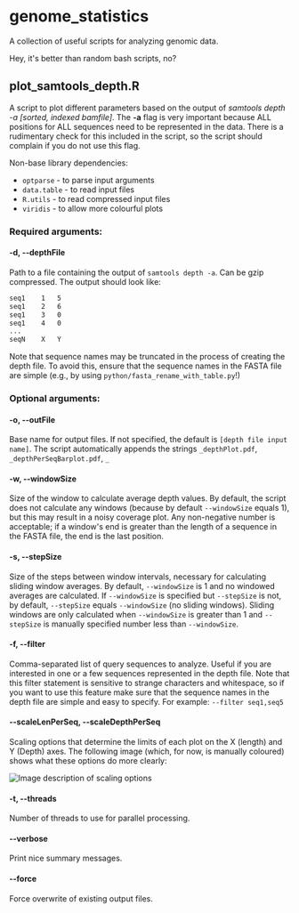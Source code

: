 # genome_statistics #
A collection of useful scripts for analyzing genomic data.

Hey, it's better than random bash scripts, no?

## plot_samtools_depth.R

A script to plot different parameters based on the output of *samtools depth -a [sorted, indexed bamfile]*. The **-a** flag is very important because ALL positions for ALL sequences need to be represented in the data. There is a rudimentary check for this included in the script, so the script should complain if you do not use this flag.

Non-base library dependencies:
- `optparse` - to parse input arguments
- `data.table` - to read input files
- `R.utils` - to read compressed input files
- `viridis` - to allow more colourful plots

### Required arguments:
#### -d, --depthFile

Path to a file containing the output of `samtools depth -a`. Can be gzip compressed. The output should look like:
```bash
seq1	1	5
seq1	2	6
seq1	3	0
seq1	4	0
...
seqN	X	Y
```
Note that sequence names may be truncated in the process of creating the depth file. To avoid this, ensure that the sequence names in the FASTA file are simple (e.g., by using `python/fasta_rename_with_table.py`!)


### Optional arguments:
#### -o, --outFile
Base name for output files. If not specified, the default is `[depth file input name]`. The script automatically appends the strings `_depthPlot.pdf`, `_depthPerSeqBarplot.pdf`, `_`

#### -w, --windowSize
Size of the window to calculate average depth values. By default, the script does not calculate any windows (because by default `--windowSize` equals 1), but this may result in a noisy coverage plot. Any non-negative number is acceptable; if a window's end is greater than the length of a sequence in the FASTA file, the end is the last position.

#### -s, --stepSize
Size of the steps between window intervals, necessary for calculating sliding window averages. By default, `--windowSize` is 1 and no windowed averages are calculated. If `--windowSize` is specified but `--stepSize` is not, by default, `--stepSize` equals `--windowSize` (no sliding windows). Sliding windows are only calculated when `--windowSize` is greater than 1 and `--stepSize` is manually specified number less than `--windowSize`.

#### -f, --filter
Comma-separated list of query sequences to analyze. Useful if you are interested in one or a few sequences represented in the depth file. Note that this filter statement is sensitive to strange characters and whitespace, so if you want to use this feature make sure that the sequence names in the depth file are simple and easy to specify. For example: `--filter seq1,seq5`

#### --scaleLenPerSeq, --scaleDepthPerSeq
Scaling options that determine the limits of each plot on the X (length) and Y (Depth) axes. The following image (which, for now, is manually coloured) shows what these options do more clearly:

![Image description of scaling options](https://raw.githubusercontent.com/mjmansfi/genomics_scripts/main/assets/plot_samtools_depth_scaling.png)

#### -t, --threads
Number of threads to use for parallel processing.

#### --verbose
Print nice summary messages.

#### --force
Force overwrite of existing output files.
